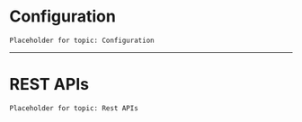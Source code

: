 # Configuration
`Placeholder for topic: Configuration`

---

# REST APIs
`Placeholder for topic: Rest APIs`
